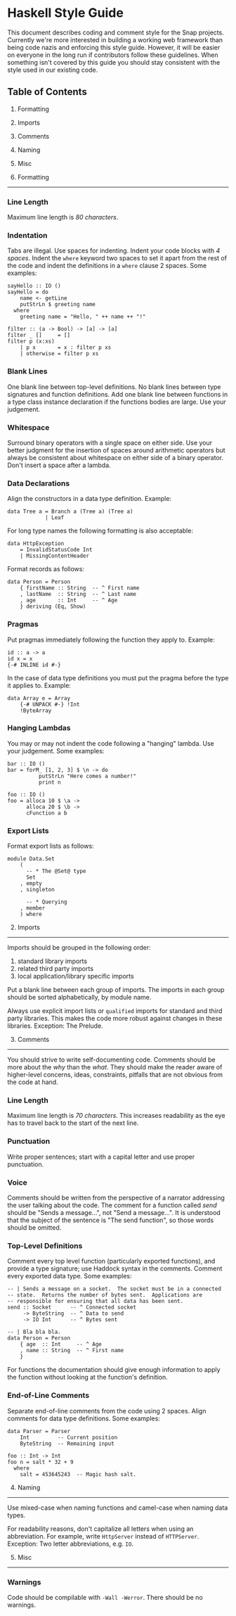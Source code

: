Haskell Style Guide
===================

This document describes coding and comment style for the Snap projects.
Currently we're more interested in building a working web framework
than being code nazis and enforcing this style guide.  However, it
will be easier on everyone in the long run if contributors follow
these guidelines.  When something isn't covered by this guide you
should stay consistent with the style used in our existing code.

Table of Contents
-----------------

1. Formatting
2. Imports
3. Comments
4. Naming
5. Misc

1. Formatting
-------------

### Line Length

Maximum line length is *80 characters*.

### Indentation

Tabs are illegal. Use spaces for indenting.  Indent your code blocks
with *4 spaces*.  Indent the `where` keyword two spaces to set it
apart from the rest of the code and indent the definitions in a
`where` clause 2 spaces. Some examples:

    sayHello :: IO ()
    sayHello = do
        name <- getLine
        putStrLn $ greeting name
      where
        greeting name = "Hello, " ++ name ++ "!"

    filter :: (a -> Bool) -> [a] -> [a]
    filter _ []     = []
    filter p (x:xs)
        | p x       = x : filter p xs
        | otherwise = filter p xs

### Blank Lines

One blank line between top-level definitions.  No blank lines between
type signatures and function definitions.  Add one blank line between
functions in a type class instance declaration if the functions bodies
are large.  Use your judgement.

### Whitespace

Surround binary operators with a single space on either side.  Use
your better judgment for the insertion of spaces around arithmetic
operators but always be consistent about whitespace on either side of
a binary operator.  Don't insert a space after a lambda.

### Data Declarations

Align the constructors in a data type definition.  Example:

    data Tree a = Branch a (Tree a) (Tree a)
                | Leaf

For long type names the following formatting is also acceptable:

    data HttpException
        = InvalidStatusCode Int
        | MissingContentHeader

Format records as follows:

    data Person = Person
        { firstName :: String  -- ^ First name
        , lastName  :: String  -- ^ Last name
        , age       :: Int     -- ^ Age
        } deriving (Eq, Show)

### Pragmas

Put pragmas immediately following the function they apply to.
Example:

    id :: a -> a
    id x = x
    {-# INLINE id #-}

In the case of data type definitions you must put the pragma before
the type it applies to.  Example:

    data Array e = Array
        {-# UNPACK #-} !Int
        !ByteArray

### Hanging Lambdas

You may or may not indent the code following a "hanging" lambda.  Use
your judgement. Some examples:

    bar :: IO ()
    bar = forM_ [1, 2, 3] $ \n -> do
              putStrLn "Here comes a number!"
              print n

    foo :: IO ()
    foo = alloca 10 $ \a ->
          alloca 20 $ \b ->
          cFunction a b

### Export Lists

Format export lists as follows:

    module Data.Set
        (
          -- * The @Set@ type
          Set
        , empty
        , singleton

          -- * Querying
        , member
        ) where

2. Imports
----------

Imports should be grouped in the following order:

1. standard library imports
2. related third party imports
3. local application/library specific imports

Put a blank line between each group of imports.  The imports in each
group should be sorted alphabetically, by module name.

Always use explicit import lists or `qualified` imports for standard
and third party libraries.  This makes the code more robust against
changes in these libraries.  Exception: The Prelude.

3. Comments
-----------

You should strive to write self-documenting code.  Comments should be
more about the *why* than the *what*.  They should make the reader
aware of higher-level concerns, ideas, constraints, pitfalls that are
not obvious from the code at hand.

### Line Length

Maximum line length is *70 characters*.  This increases readability as
the eye has to travel back to the start of the next line.

### Punctuation

Write proper sentences; start with a capital letter and use proper
punctuation.

### Voice

Comments should be written from the perspective of a narrator
addressing the user talking about the code.  The comment for a
function called *send* should be "Sends a message...", not
"Send a message...".  It is understood that the subject of the
sentence is "The send function", so those words should be omitted.

### Top-Level Definitions

Comment every top level function (particularly exported functions),
and provide a type signature; use Haddock syntax in the comments.
Comment every exported data type.  Some examples:

    -- | Sends a message on a socket.  The socket must be in a connected
    -- state.  Returns the number of bytes sent.  Applications are
    -- responsible for ensuring that all data has been sent.
    send :: Socket      -- ^ Connected socket
         -> ByteString  -- ^ Data to send
         -> IO Int      -- ^ Bytes sent

    -- | Bla bla bla.
    data Person = Person
        { age  :: Int     -- ^ Age
        , name :: String  -- ^ First name
        }

For functions the documentation should give enough information to
apply the function without looking at the function's definition.

### End-of-Line Comments

Separate end-of-line comments from the code using 2 spaces.  Align
comments for data type definitions.  Some examples:

    data Parser = Parser
        Int         -- Current position
        ByteString  -- Remaining input

    foo :: Int -> Int
    foo n = salt * 32 + 9
      where
        salt = 453645243  -- Magic hash salt.

4. Naming
---------

Use mixed-case when naming functions and camel-case when naming data
types.

For readability reasons, don't capitalize all letters when using an
abbreviation.  For example, write `HttpServer` instead of
`HTTPServer`.  Exception: Two letter abbreviations, e.g. `IO`.

5. Misc
-------

### Warnings ###

Code should be compilable with `-Wall -Werror`. There should be no
warnings.

